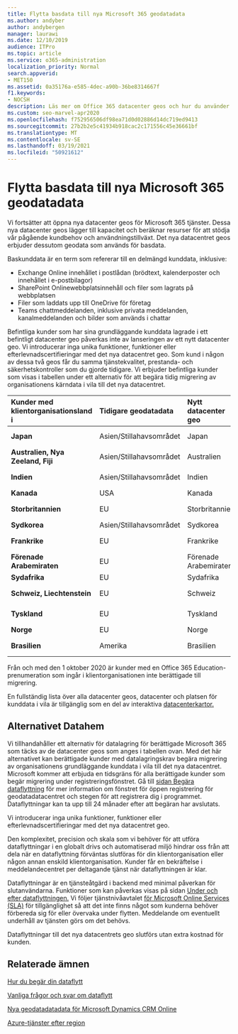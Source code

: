 ```yaml
---
title: Flytta basdata till nya Microsoft 365 geodatadata
ms.author: andyber
author: andybergen
manager: laurawi
ms.date: 12/10/2019
audience: ITPro
ms.topic: article
ms.service: o365-administration
localization_priority: Normal
search.appverid:
- MET150
ms.assetid: 0a35176a-e585-4dec-a90b-36be8314667f
f1.keywords:
- NOCSH
description: Läs mer om Office 365 datacenter geos och hur du använder alternativet data som lagras för att begära att dina kärndata flyttas till en ny geo.
ms.custom: seo-marvel-apr2020
ms.openlocfilehash: f752956506df98ea71d0d02886d14dc719ed9413
ms.sourcegitcommit: 27b2b2e5c41934b918cac2c171556c45e36661bf
ms.translationtype: MT
ms.contentlocale: sv-SE
ms.lasthandoff: 03/19/2021
ms.locfileid: "50921612"
---
```

# <a name="moving-core-data-to-new-microsoft-365-datacenter-geos"></a>Flytta basdata till nya Microsoft 365 geodatadata

Vi fortsätter att öppna nya datacenter geos för Microsoft 365 tjänster. Dessa nya datacenter geos lägger till kapacitet och beräknar resurser för att stödja vår pågående kundbehov och användningstillväxt. Det nya datacentret geos erbjuder dessutom geodata som används för basdata. 

Baskunddata är en term som refererar till en delmängd kunddata, inklusive: 
- Exchange Online innehållet i postlådan (brödtext, kalenderposter och innehållet i e-postbilagor)
- SharePoint Onlinewebbplatsinnehåll och filer som lagrats på webbplatsen
- Filer som laddats upp till OneDrive för företag
- Teams chattmeddelanden, inklusive privata meddelanden, kanalmeddelanden och bilder som används i chattar
  
Befintliga kunder som har sina grundläggande kunddata lagrade i ett befintligt datacenter geo påverkas inte av lanseringen av ett nytt datacenter geo. Vi introducerar inga unika funktioner, funktioner eller efterlevnadscertifieringar med det nya datacentret geo. Som kund i någon av dessa två geos får du samma tjänstekvalitet, prestanda- och säkerhetskontroller som du gjorde tidigare. Vi erbjuder befintliga kunder som visas i tabellen under ett alternativ för att begära tidig migrering av organisationens kärndata i vila till det nya datacentret.
  
|**Kunder med klientorganisationsland i**|**Tidigare geodatadata**|**Nytt datacenter geo**|**Geo tillgängligt sedan**|
|:-----|:-----|:-----|:-----|
|**Japan**| Asien/Stillahavsområdet | Japan  | December 2014 |
|**Australien, Nya Zeeland, Fiji**| Asien/Stillahavsområdet | Australien | Mars 2015 |
|**Indien**| Asien/Stillahavsområdet | Indien | Oktober 2015 |
|**Kanada**| USA | Kanada | Maj 2016 |
|**Storbritannien**| EU | Storbritannien | September 2016 |
|**Sydkorea**| Asien/Stillahavsområdet | Sydkorea | April 2017 |
|**Frankrike**| EU | Frankrike | Mars 2018 |
|**Förenade Arabemiraten**| EU | Förenade Arabemiraten | Juni 2019 |
|**Sydafrika**| EU | Sydafrika | Juli 2019 |
|**Schweiz, Liechtenstein**| EU | Schweiz | December 2019 |
|**Tyskland**| EU | Tyskland | December 2019 |
|**Norge**| EU | Norge | April 2020 |
|**Brasilien**| Amerika | Brasilien | November 2020 |

Från och med den 1 oktober 2020 är kunder med en Office 365 Education-prenumeration som ingår i klientorganisationen inte berättigade till migrering.

En fullständig lista över alla datacenter geos, datacenter och platsen för kunddata i vila är tillgänglig som en del av interaktiva [datacenterkartor.](https://office.com/datamaps) 
  
## <a name="data-residency-option"></a>Alternativet Datahem

Vi tillhandahåller ett alternativ för datalagring för berättigade Microsoft 365 som täcks av de datacenter geos som anges i tabellen ovan. Med det här alternativet kan berättigade kunder med datalagringskrav begära migrering av organisationens grundläggande kunddata i vila till det nya datacentret.  Microsoft kommer att erbjuda en tidsgräns för alla berättigade kunder som begär migrering under registreringsfönstret.  Gå till [sidan Begära dataflyttning](request-your-data-move.md) för mer information om fönstret för öppen registrering för geodatadatacentret och stegen för att registrera dig i programmet.  Dataflyttningar kan ta upp till 24 månader efter att begäran har avslutats.

Vi introducerar inga unika funktioner, funktioner eller efterlevnadscertifieringar med det nya datacentret geo.
    
Den komplexitet, precision och skala som vi behöver för att utföra dataflyttningar i en globalt drivs och automatiserad miljö hindrar oss från att dela när en dataflyttning förväntas slutföras för din klientorganisation eller någon annan enskild klientorganisation. Kunder får en bekräftelse i meddelandecentret per deltagande tjänst när dataflyttningen är klar. 
    
Dataflyttningar är en tjänsteåtgärd i backend med minimal påverkan för slutanvändarna. Funktioner som kan påverkas visas på sidan [Under och efter dataflyttningen.](during-and-after-your-data-move.md) Vi följer tjänstnivåavtalet [för Microsoft Online Services (SLA)](https://go.microsoft.com/fwlink/p/?LinkId=523897) för tillgänglighet så att det inte finns något som kunderna behöver förbereda sig för eller övervaka under flytten. Meddelande om eventuellt underhåll av tjänsten görs om det behövs. 

Dataflyttningar till det nya datacentrets geo slutförs utan extra kostnad för kunden.
    
## <a name="related-topics"></a>Relaterade ämnen 
 
[Hur du begär din dataflytt](request-your-data-move.md)
    
[Vanliga frågor och svar om dataflytt](data-move-faq.md)
  
[Nya geodatadatadata för Microsoft Dynamics CRM Online](/power-platform/admin/new-datacenter-regions)
  
[Azure-tjänster efter region](https://azure.microsoft.com/regions/)